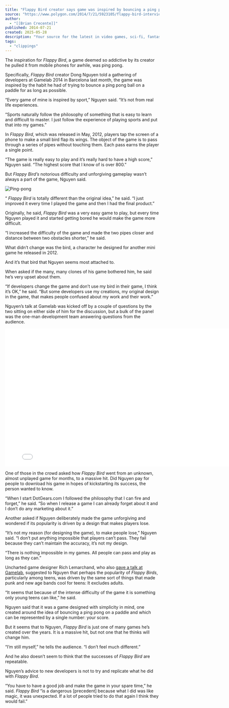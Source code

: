 ```yaml
---
title: "Flappy Bird creator says game was inspired by bouncing a ping pong ball on a paddle"
source: "https://www.polygon.com/2014/7/21/5923105/flappy-bird-interview-dong-nguyen"
author:
  - "[[Brian Crecente]]"
published: 2014-07-21
created: 2025-05-28
description: "Your source for the latest in video games, sci-fi, fantasy, tabletop games, anime, horror, books, and comics."
tags:
  - "clippings"
---
```

The inspiration for *Flappy Bird*, a game deemed so addictive by its creator he pulled it from mobile phones for awhile, was ping pong.

Specifically, *Flappy Bird* creator Dong Nguyen told a gathering of developers at Gamelab 2014 in Barcelona last month, the game was inspired by the habit he had of trying to bounce a ping pong ball on a paddle for as long as possible.

“Every game of mine is inspired by sport,” Nguyen said. “It’s not from real life experiences.

“Sports naturally follow the philosophy of something that is easy to learn and difficult to master. I just follow the experience of playing sports and put that into my games.”

In *Flappy Bird*, which was released in May, 2012, players tap the screen of a phone to make a small bird flap its wings. The object of the game is to pass through a series of pipes without touching them. Each pass earns the player a single point.

“The game is really easy to play and it’s really hard to have a high score,” Nguyen said. “The highest score that I know of is over 800.”

But *Flappy Bird’s* notorious difficulty and unforgiving gameplay wasn’t always a part of the game, Nguyen said.

![Ping-pong](https://platform.polygon.com/wp-content/uploads/sites/2/chorus/assets/4789964/ping-pong.gif)

“ *Flappy Bird* is totally different than the original idea,” he said. “I just improved it every time I played the game and then I had the final product.”

Originally, he said, *Flappy Bird* was a very easy game to play, but every time Nguyen played it and started getting bored he would make the game more difficult.

“I increased the difficulty of the game and made the two pipes closer and distance between two obstacles shorter,” he said.

What didn’t change was the bird, a character he designed for another mini game he released in 2012.

And it’s that bird that Nguyen seems most attached to.

When asked if the many, many clones of his game bothered him, he said he’s very upset about them.

“If developers change the game and don’t use my bird in their game, I think it’s OK,” he said. “But some developers use my creations, my original design in the game, that makes people confused about my work and their work.”

Nguyen’s talk at Gamelab was kicked off by a couple of questions by the two sitting on either side of him for the discussion, but a bulk of the panel was the one-man development team answering questions from the audience.

<iframe src="//player.vimeo.com/video/100969855?title=0&amp;byline=0&amp;portrait=0" width="800" height="450" frameborder="0"></iframe>  

One of those in the crowd asked how *Flappy Bird* went from an unknown, almost unplayed game for months, to a massive hit. Did Nguyen pay for people to download his game in hopes of kickstarting its success, the person wanted to know.

“When I start DotGears.com I followed the philosophy that I can fire and forget,” he said. “So when I release a game I can already forget about it and I don’t do any marketing about it.”

Another asked if Nguyen deliberately made the game unforgiving and wondered if its popularity is driven by a design that makes players lose.

“It’s not my reason (for designing the game), to make people lose,” Nguyen said. “I don’t put anything impossible that players can’t pass. They fail because they can’t maintain the accuracy, it’s not my design.

“There is nothing impossible in my games. All people can pass and play as long as they can.”

Uncharted game designer Rich Lemarchand, who also [gave a talk at Gamelab](http://www.polygon.com/2014/7/15/5901083/being-david-bowie-why-game-developers-need-to-be-more-like-ziggy), suggested to Nguyen that perhaps the popularity of *Flappy Birds*, particularly among teens, was driven by the same sort of things that made punk and new age bands cool for teens: It excludes adults.

“It seems that because of the intense difficulty of the game it is something only young teens can like,” he said.

Nguyen said that it was a game designed with simplicity in mind, one created around the idea of bouncing a ping pong on a paddle and which can be represented by a single number: your score.

But it seems that to Nguyen, *Flappy Bird* is just one of many games he’s created over the years. It is a massive hit, but not one that he thinks will change him.

“I’m still myself,” he tells the audience. “I don’t feel much different.”

And he also doesn’t seem to think that the successes of *Flappy Bird* are repeatable.

Nguyen’s advice to new developers is not to try and replicate what he did with *Flappy Bird*.

“You have to have a good job and make the game in your spare time,” he said. *Flappy Bird* “is a dangerous \[precedent\] because what I did was like magic, it was unexpected. If a lot of people tried to do that again I think they would fail.”